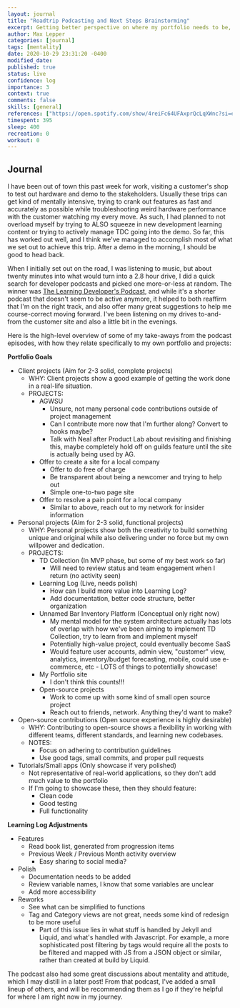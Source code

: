 ```yaml
---
layout: journal
title: "Roadtrip Podcasting and Next Steps Brainstorming"
excerpt: Getting better perspective on where my portfolio needs to be, and brainstorming how to get there.
author: Max Lepper
categories: [journal]
tags: [mentality]
date: 2020-10-29 23:31:20 -0400
modified_date:
published: true
status: live
confidence: log
importance: 3
context: true
comments: false
skills: [general]
references: ["https://open.spotify.com/show/4reiFc64UFAxprQcLqXWnc?si=eahA7RdEQWCDfWQKZ7VyoA"]
timespent: 395
sleep: 400
recreation: 0
workout: 0
---
```


## Journal

I have been out of town this past week for work, visiting a customer's shop to test out hardware and demo to the stakeholders. Usually these trips can get kind of mentally intensive, trying to crank out features as fast and accurately as possible while troubleshooting weird hardware performance with the customer watching my every move. As such, I had planned to not overload myself by trying to ALSO squeeze in new development learning content or trying to actively manage TDC going into the demo. So far, this has worked out well, and I think we've managed to accomplish most of what we set out to achieve this trip. After a demo in the morning, I should be good to head back.

When I initially set out on the road, I was listening to music, but about twenty minutes into what would turn into a 2.8 hour drive, I did a quick search for developer podcasts and picked one more-or-less at random. The winner was [The Learning Developer's Podcast]({{page.references[0]}}), and while it's a shorter podcast that doesn't seem to be active anymore, it helped to both reaffirm that I'm on the right track, and also offer many great suggestions to help me course-correct moving forward. I've been listening on my drives to-and-from the customer site and also a little bit in the evenings.

Here is the high-level overview of some of my take-aways from the podcast episodes, with how they relate specifically to my own portfolio and projects:

**Portfolio Goals**
- Client projects (Aim for 2-3 solid, complete projects)
  - WHY: Client projects show a good example of getting the work done in a real-life situation.
  - PROJECTS:
    - AGWSU
      - Unsure, not many personal code contributions outside of project management
      - Can I contribute more now that I'm further along? Convert to hooks maybe?
      - Talk with Neal after Product Lab about revisiting and finishing this, maybe completely hold off on guilds feature until the site is actually being used by AG.
    - Offer to create a site for a local company
      - Offer to do free of charge
      - Be transparent about being a newcomer and trying to help out
      - Simple one-to-two page site
    - Offer to resolve a pain point for a local company
      - Similar to above, reach out to my network for insider information
- Personal projects (Aim for 2-3 solid, functional projects)
  - WHY: Personal projects show both the creativity to build something unique and original while also delivering under no force but my own willpower and dedication.
  - PROJECTS:
    - TD Collection (In MVP phase, but some of my best work so far)
      - Will need to review status and team engagement when I return (no activity seen)
    - Learning Log (Live, needs polish)
      - How can I build more value into Learning Log?
      - Add documentation, better code structure, better organization
    - Unnamed Bar Inventory Platform (Conceptual only right now)
      - My mental model for the system architecture actually has lots of overlap with how we've been aiming to implement TD Collection, try to learn from and implement myself
      - Potentially high-value project, could eventually become SaaS
      - Would feature user accounts, admin view, "customer" view, analytics, inventory/budget forecasting, mobile, could use e-commerce, etc - LOTS of things to potentially showcase!
    - My Portfolio site
      - I don't think this counts!!!
    - Open-source projects
      - Work to come up with some kind of small open source project
      - Reach out to friends, network. Anything they'd want to make?
- Open-source contributions (Open source experience is highly desirable)
  - WHY: Contributing to open-source shows a flexibility in working with different teams, different standards, and learning new codebases.
  - NOTES:
    - Focus on adhering to contribution guidelines
    - Use good tags, small commits, and proper pull requests
- Tutorials/Small apps (Only showcase if very polished)
  - Not representative of real-world applications, so they don't add much value to the portfolio
  - If I'm going to showcase these, then they should feature:
    - Clean code
    - Good testing
    - Full functionality

**Learning Log Adjustments**
- Features
  - Read book list, generated from progression items
  - Previous Week / Previous Month activity overview
    - Easy sharing to social media?
- Polish
  - Documentation needs to be added
  - Review variable names, I know that some variables are unclear
  - Add more accessibility
- Reworks
  - See what can be simplified to functions
  - Tag and Category views are not great, needs some kind of redesign to be more useful
    - Part of this issue lies in what stuff is handled by Jekyll and Liquid, and what's handled with Javascript. For example, a more sophisticated post filtering by tags would require all the posts to be filtered and mapped with JS from a JSON object or similar, rather than created at build by Liquid.

The podcast also had some great discussions about mentality and attitude, which I may distill in a later post! From that podcast, I've added a small lineup of others, and will be recommending them as I go if they're helpful for where I am right now in my journey.